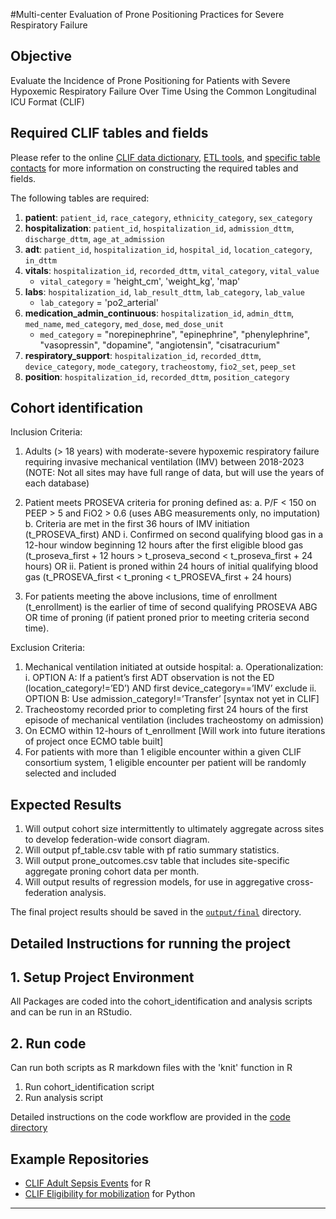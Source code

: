 #Multi-center Evaluation of Prone Positioning Practices for Severe Respiratory Failure

## Objective

Evaluate the Incidence of Prone Positioning for Patients with Severe Hypoxemic Respiratory Failure Over Time Using the Common Longitudinal ICU Format (CLIF)

## Required CLIF tables and fields

Please refer to the online [CLIF data dictionary](https://clif-consortium.github.io/website/data-dictionary.html), [ETL tools](https://github.com/clif-consortium/CLIF/tree/main/etl-to-clif-resources), and [specific table contacts](https://github.com/clif-consortium/CLIF?tab=readme-ov-file#relational-clif) for more information on constructing the required tables and fields.


The following tables are required:
1. **patient**: `patient_id`, `race_category`, `ethnicity_category`, `sex_category`
2. **hospitalization**: `patient_id`, `hospitalization_id`, `admission_dttm`, `discharge_dttm`, `age_at_admission`
3. **adt**: `patient_id`, `hospitalization_id`, `hospital_id`, `location_category`, `in_dttm`
3. **vitals**: `hospitalization_id`, `recorded_dttm`, `vital_category`, `vital_value`
   - `vital_category` = 'height_cm', 'weight_kg', 'map'
4. **labs**: `hospitalization_id`, `lab_result_dttm`, `lab_category`, `lab_value`
   - `lab_category` = 'po2_arterial'
5. **medication_admin_continuous**: `hospitalization_id`, `admin_dttm`, `med_name`, `med_category`, `med_dose`, `med_dose_unit`
   - `med_category` = "norepinephrine", "epinephrine", "phenylephrine", "vasopressin", "dopamine", "angiotensin", "cisatracurium"
6. **respiratory_support**: `hospitalization_id`, `recorded_dttm`, `device_category`, `mode_category`, `tracheostomy`, `fio2_set`, `peep_set`
7. **position**: `hospitalization_id`, `recorded_dttm`, `position_category`


## Cohort identification
Inclusion Criteria: 
1)	Adults (> 18 years) with moderate-severe hypoxemic respiratory failure requiring invasive mechanical ventilation (IMV) between 2018-2023 (NOTE: Not all sites may have full range of data, but will use the years of each database)

2)	Patient meets PROSEVA criteria for proning defined as: 
a.	P/F < 150 on PEEP > 5 and FiO2 > 0.6 (uses ABG measurements only, no imputation)
b.	Criteria are met in the first 36 hours of IMV initiation (t_PROSEVA_first)
      AND
i.	Confirmed on second qualifying blood gas in a 12-hour window beginning 12 hours after the first eligible blood gas (t_proseva_first + 12 hours > t_proseva_second < t_proseva_first + 24 hours)
                   OR
ii.	Patient is proned within 24 hours of initial qualifying blood gas (t_PROSEVA_first < t_proning < t_PROSEVA_first + 24 hours)

3)	For patients meeting the above inclusions, time of enrollment (t_enrollment) is the earlier of time of second qualifying PROSEVA ABG OR time of proning (if patient proned prior to meeting criteria second time). 


Exclusion Criteria: 
1)	Mechanical ventilation initiated at outside hospital:
a.	Operationalization: 
i.	OPTION A: If a patient’s first ADT observation is not the ED (location_category!=’ED’) AND first device_category==’IMV’ exclude
ii.	OPTION B: Use admission_category!=’Transfer’ [syntax not yet in CLIF]
2)	Tracheostomy recorded prior to completing first 24 hours of the first episode of mechanical ventilation (includes tracheostomy on admission)
3)	On ECMO within 12-hours of t_enrollment [Will work into future iterations of project once ECMO table built]
4)	For patients with more than 1 eligible encounter within a given CLIF consortium system, 1 eligible encounter per patient will be randomly selected and included

## Expected Results

1. Will output cohort size intermittently to ultimately aggregate across sites to develop federation-wide consort diagram. 
2. Will output pf_table.csv table with pf ratio summary statistics. 
3. Will output prone_outcomes.csv table that includes site-specific aggregate proning cohort data per month.
4. Will output results of regression models, for use in aggregative cross-federation analysis.  

 The final project results should be saved in the [`output/final`](output/README.md) directory.

## Detailed Instructions for running the project

## 1. Setup Project Environment
All Packages are coded into the cohort_identification and analysis scripts and can be run in an RStudio. 

## 2. Run code
Can run both scripts as R markdown files with the 'knit' function in R
1. Run cohort_identification script
2. Run analysis script

Detailed instructions on the code workflow are provided in the [code directory](code/README.md)


## Example Repositories
* [CLIF Adult Sepsis Events](https://github.com/08wparker/CLIF_adult_sepsis_events) for R
* [CLIF Eligibility for mobilization](https://github.com/kaveriC/mobilization) for Python
---


